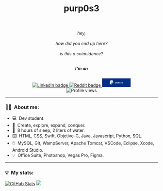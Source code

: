 <!-- <h6 align="center">looking for</h6> -->
<h1 align="center">purp0s3</h1>

<br>

<div id="header" align="center">
  <p>
<!--
    <a href="https://purp0s3.github.io/untitled/looking.html"><img src="https://github.com/purp0s3/purp0s3/blob/main/imgs/header.png" alt="the first moment of contact is always the most extreme"/></a>
-->
    <h6>hey,<br><br>how did you end up here?<br><br>is this a coincidence?</h6>
  </p>
</div>


<div id="badges" align="center">
  <p>
    <h5>I'm on</h5>
    <a href="https://www.linkedin.com/in/purp0s3/">
      <img src="https://img.shields.io/badge/LinkedIn-blue?logo=linkedin&logoColor=white&style=for-the-badge" alt="LinkedIn badge"/>
    </a>
    <a href="https://www.reddit.com/u/nasclucas04">
      <img src="https://img.shields.io/badge/Reddit-red?logo=reddit&logoColor=white&style=for-the-badge" alt="Reddit badge"/>
    </a>
    <a href="https://www.paypal.com/donate/?business=G56V3FR2QEAQ8&no_recurring=0&item_name=Making+me+a+donation+allows+me+to+keep+seeking+my+purpose.&currency_code=USD">
      <img src="https://github.com/purp0s3/purp0s3/blob/main/imgs/donate.png" alt="Donate button"/ height="28px">
    </a> <br>
    <img src="https://komarev.com/ghpvc/?username=purp0s3&style=for-the-badge&color=blue" alt="Profile views"/>
  </p>
</div>

---

### 👨‍💻 &nbsp;About me:
- :computer: &nbsp;Dev student.
- :thought_balloon: &nbsp;Create, explore, expand, conquer.
- :sleeping_bed: &nbsp;8 hours of sleep, 2 liters of water.
- :keyboard: &nbsp;HTML, CSS, Swift, Objetive-C, Java, Javascript, Python, SQL.
- :computer_mouse: &nbsp;MySQL, Git, WampServer, Apache Tomcat, VSCode, Eclipse, Xcode, Android Studio.
- :bulb: &nbsp;Office Suite, Photoshop, Vegas Pro, Figma.
  
---

<!-- saving this just in case

### :hammer_and_wrench: &nbsp;Languages and tools:

<div id="langs_tools" align="center">
  <p>
    <img src="https://github.com/devicons/devicon/blob/master/icons/html5/html5-original.svg" title="HTML5" alt="HTML" width="40" height="40"/>&nbsp;
    <img src="https://github.com/devicons/devicon/blob/master/icons/css3/css3-plain-wordmark.svg"  title="CSS3" alt="CSS" width="40" height="40"/>&nbsp;
    <img src="https://github.com/devicons/devicon/blob/master/icons/python/python-original-wordmark.svg" title="Python" alt="Python" width="40" height="40"/>&nbsp;
    <img src="https://github.com/devicons/devicon/blob/master/icons/java/java-original-wordmark.svg" title="Java" alt="Java" width="40" height="40"/>&nbsp;
    <img src="https://github.com/devicons/devicon/blob/master/icons/c/c-original.svg" title="C" alt="C" width="40" height="40"/>&nbsp;
    <img src="https://github.com/devicons/devicon/blob/master/icons/mysql/mysql-original-wordmark.svg" title="MySQL" alt="MySQL" width="40" height="40"/>&nbsp;
    <img src="https://github.com/devicons/devicon/blob/master/icons/git/git-original-wordmark.svg" title="Git" alt="Git" width="40" height="40"/>&nbsp;
    <img src="https://github.com/purp0s3/purp0s3/blob/main/imgs/photoshop.png" title="Photoshop" alt="Photoshop" width="40" height="40"/>&nbsp;
    <img src="https://github.com/purp0s3/purp0s3/blob/main/imgs/vegas.png" title="Vegas Pro" alt="Vegas Pro" width="40" height="40"/>&nbsp;
  </p>
</div>

---

-->

### 💡	&nbsp;My stats:
[![GitHub Stats](https://github-readme-stats.vercel.app/api?username=purp0s3&show_icons=true&theme=transparent)](https://github.com/anuraghazra/github-readme-stats)
<picture>
    <source media="(prefers-color-scheme: dark)" srcset="https://streak-stats.demolab.com?user=purp0s3&fire=4F94EF&ring=4F94EF&currStreakLabel=4F94EF&theme=dark" />
    <img src="https://streak-stats.demolab.com?user=purp0s3&&mode=weekly&fire=4F94EF&ring=4F94EF&currStreakLabel=4F94EF&theme=default" />
</picture>

<!-- saving this just in case

---

<h3 align="center"> :sparkles: thoughts :sparkles: </h3>

<div id="footer" align="center">
  <p>
    <a href= "https://github.com/purp0s3/purp0s3/blob/main/looking.txt"> <img src="https://github.com/purp0s3/purp0s3/blob/main/imgs/footer1.png" alt="I'm constantly trying to explaing something incommunicable"/ height="333px" width="236px"> </a> </p> </br>
    <a href= "https://github.com/purp0s3/purp0s3/blob/main/looking.txt"> <img src="https://github.com/purp0s3/purp0s3/blob/main/imgs/footer2.png"/> </a>
  </p>
</div>



<div id="footer" align="center">
  <p>
    <img src="https://github.com/purp0s3/purp0s3/blob/main/imgs/footer.png" alt="THE MOST PROFOUND THINGS ARE INEXPRESSIBLE"/ height="333px">&nbsp;
    <a href= "https://github.com/purp0s3/purp0s3/blob/main/looking.txt"> <img src="https://github.com/purp0s3/purp0s3/blob/main/imgs/footer1.png" alt="I'm constantly trying to explaing something incommunicable"/ height="333px" width="236px"> </a>
  </p>
</div>

-->
